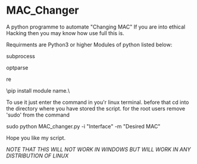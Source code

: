 # MAC_Changer
A python programme to automate "Changing MAC" If you are into ethical Hacking then you may know how use full this is.

Requirments are 
Python3 or higher
Modules of python listed below:


subprocess


optparse


re

  \\pip install module name.\\

To use it just enter the command in you'r linux terminal.
before that cd into the  directory where you have stored the script.
for the root users remove 'sudo' from the command


sudo python MAC_changer.py -i "Interface" -m "Desired MAC"


 Hope you like my script.
 
 
 
 *NOTE THAT THIS WILL NOT WORK IN WINDOWS BUT WILL WORK IN ANY DISTRIBUTION OF LINUX*
 

